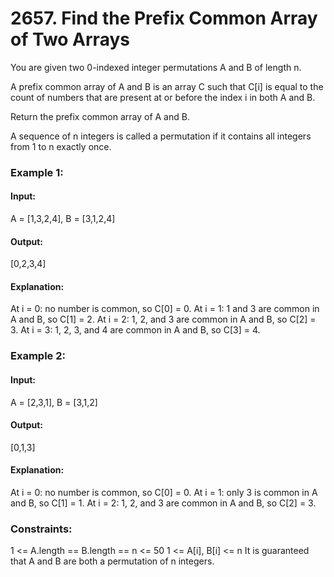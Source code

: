 # 2657. Find the Prefix Common Array of Two Arrays
You are given two 0-indexed integer permutations A and B of length n.

A prefix common array of A and B is an array C such that C[i] is equal to the count of numbers that are present at or before the index i in both A and B.

Return the prefix common array of A and B.

A sequence of n integers is called a permutation if it contains all integers from 1 to n exactly once.

### Example 1:
#### Input:
A = [1,3,2,4], B = [3,1,2,4]
#### Output:
[0,2,3,4]
#### Explanation: 
At i = 0: no number is common, so C[0] = 0.
At i = 1: 1 and 3 are common in A and B, so C[1] = 2.
At i = 2: 1, 2, and 3 are common in A and B, so C[2] = 3.
At i = 3: 1, 2, 3, and 4 are common in A and B, so C[3] = 4.

### Example 2:
#### Input:
A = [2,3,1], B = [3,1,2]
#### Output: 
[0,1,3]
#### Explanation: 
At i = 0: no number is common, so C[0] = 0.
At i = 1: only 3 is common in A and B, so C[1] = 1.
At i = 2: 1, 2, and 3 are common in A and B, so C[2] = 3.
 
### Constraints:
1 <= A.length == B.length == n <= 50
1 <= A[i], B[i] <= n
It is guaranteed that A and B are both a permutation of n integers.


